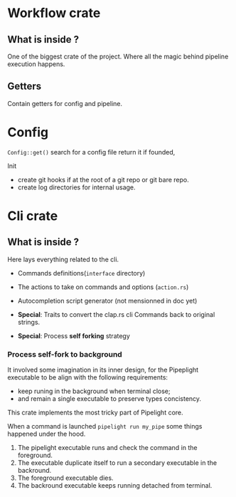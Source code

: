 # Workflow crate

## What is inside ?

One of the biggest crate of the project. Where all the magic behind pipeline
execution happens.

## Getters

Contain getters for config and pipeline.

# Config

`Config::get()` search for a config file return it if founded,

Init 

- create git hooks if at the root of a git repo or git bare repo.
- create log directories for internal usage.

# Cli crate

## What is inside ?

Here lays everything related to the cli.

- Commands definitions(`interface` directory)
- The actions to take on commands and options (`action.rs`)

- Autocompletion script generator (not mensionned in doc yet)

- **Special**: Traits to convert the clap.rs cli Commands back to original
  strings.

- **Special**: Process **self forking** strategy

### Process self-fork to background

It involved some imagination in its inner design, for the Pipeplight executable
to be align with the following requirements:

- keep runing in the background when terminal close;
- and remain a single executable to preserve types concistency.

This crate implements the most tricky part of Pipelight core.

When a command is launched `pipelight run my_pipe` some things happened under
the hood.

1. The pipelight executable runs and check the command in the foreground.
2. The executable duplicate itself to run a secondary executable in the
   backround.
3. The foreground executable dies.
4. The backround executable keeps running detached from terminal.
